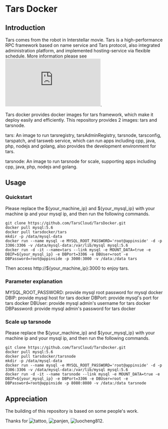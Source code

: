 # Tars Docker

## Introduction
Tars comes from the robot in Interstellar movie. Tars is a high-performance RPC framework based on name service and Tars protocol, also integrated administration platform, and implemented hosting-service via flexible schedule. More information please see ![here](https://github.com/TarsCloud/Tars/blob/master/Introduction.en.md).

Tars docker provides docker images for tars framework, which make it deploy easily and efficiently. This repository provides 2 images: tars and tarsnode.

tars: An image to run tarsregistry, tarsAdminRegistry, tarsnode, tarsconfig, tarspatch, and tarsweb service, which can run apps including cpp, java, php, nodejs and golang, also provides the development environment for tars.

tarsnode: An image to run tarsnode for scale, supporting apps including cpp, java, php, nodejs and golang.

## Usage
### Quickstart
Please replace the ${your_machine_ip} and ${your_mysql_ip} with your machine ip and your mysql ip, and then run the following commands.
```
git clone https://github.com/TarsCloud/TarsDocker.git
docker pull mysql:5.6
docker pull tarsdocker/tars
mkdir -p /data/mysql-data
docker run --name mysql -e MYSQL_ROOT_PASSWORD='root@appinside' -d -p 3306:3306 -v /data/mysql-data:/var/lib/mysql mysql:5.6
docker run -d -it --name=tars --link mysql -e MOUNT_DATA=true -e DBIP=${your_mysql_ip} -e DBPort=3306 -e DBUser=root -e DBPassword=root@appinside -p 3000:3000 -v /data:/data tars
```
Then access http://${your_machine_ip}:3000 to enjoy tars.

### Parameter explanation
MYSQL_ROOT_PASSWORD: provide mysql root password for mysql docker
DBIP: provide mysql host for tars docker
DBPort: provide mysql's port for tars docker
DBUser: provide mysql admin's username for tars docker
DBPassword: provide mysql admin's password for tars docker

### Scale up tarsnode
Please replace the ${your_machine_ip} and ${your_mysql_ip} with your machine ip and your mysql ip, and then run the following commands.
```
git clone https://github.com/TarsCloud/TarsDocker.git
docker pull mysql:5.6
docker pull tarsdocker/tarsnode
mkdir -p /data/mysql-data
docker run --name mysql -e MYSQL_ROOT_PASSWORD='root@appinside' -d -p 3306:3306 -v /data/mysql-data:/var/lib/mysql mysql:5.6
docker run -d -it --name tarsnode --link mysql -e MOUNT_DATA=true -e DBIP=${your_mysql_ip} -e DBPort=3306 -e DBUser=root -e DBPassword=root@appinside -p 8080:8080 -v /data:/data tarsnode
```

## Appreciation
The building of this repository is based on some people's work.

Thanks for ![tattoo](https://github.com/TarsDocker), ![panjen](https://github.com/panjen/docker-tars), ![luocheng812](https://github.com/luocheng812/docker_tars).
